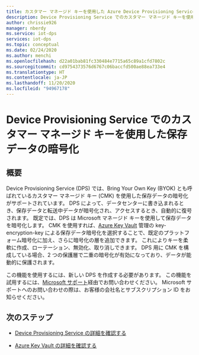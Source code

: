 ```yaml
---
title: カスタマー マネージド キーを使用した Azure Device Provisioning Service 保存データの暗号化 |Microsoft Docs
description: Device Provisioning Service でのカスタマー マネージド キーを使用した保存データの暗号化
author: chrissie926
manager: nberdy
ms.service: iot-dps
services: iot-dps
ms.topic: conceptual
ms.date: 02/24/2020
ms.author: menchi
ms.openlocfilehash: d22a01bab81fc330484e7715a65c89a1cfd7802c
ms.sourcegitcommit: cd9754373576d6767c06baccfd500ae88ea733e4
ms.translationtype: HT
ms.contentlocale: ja-JP
ms.lasthandoff: 11/20/2020
ms.locfileid: "94967178"
---
```

# <a name="encryption-of-data-at-rest-with-customer-managed-keys-for-device-provisioning-service"></a>Device Provisioning Service でのカスタマー マネージド キーを使用した保存データの暗号化

## <a name="overview"></a>概要

Device Provisioning Service (DPS) では、Bring Your Own Key (BYOK) とも呼ばれているカスタマー マネージド キー (CMK) を使用した保存データの暗号化がサポートされています。 DPS によって、データセンターに書き込まれるとき、保存データと転送中データが暗号化され、アクセスするとき、自動的に復号されます。 既定では、DPS は Microsoft マネージド キーを使用して保存データを暗号化します。 CMK を使用すれば、[Azure Key Vault](https://azure.microsoft.com/services/key-vault/) 管理の key-encryption-key による保存データ暗号化を選択することで、既定のプラットフォーム暗号化に加え、さらに暗号化の層を追加できます。 これによりキーを柔軟に作成、ローテーション、無効化、取り消しできます。 DPS 用に CMK を構成している場合、2 つの保護層で二重の暗号化が有効になっており、データが能動的に保護されます。 

この機能を使用するには、新しい DPS を作成する必要があります。 この機能を試用するには、[Microsoft サポート](https://azure.microsoft.com/support/create-ticket/)経由でお問い合わせください。 Microsoft サポートへのお問い合わせの際は、お客様の会社名とサブスクリプション ID をお知らせください。


## <a name="next-steps"></a>次のステップ

* [Device Provisioning Service の詳細を確認する](./index.yml)

* [Azure Key Vault の詳細を確認する](../key-vault/general/overview.md)